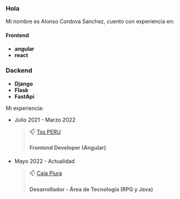 ### Hola
Mi nombre es Alonso Cordova Sanchez, cuento con experiencia en:

#### Frontend
- **angular**
- **react**

### Dackend
- **Django**
- **Flask**
- **FastApi**

Mi experiencia:
- Julio 2021 - Marzo 2022
  > 📫 [Tss PERU](http://www.tsspe.com/)
  > #### Frontend Developer (Angular)

- Mayo 2022 - Actualidad
  > 📫 [Caja Piura](https://www.cajapiura.pe/) 
  > #### Desarrollador - Área de Tecnología (RPG y Java)

